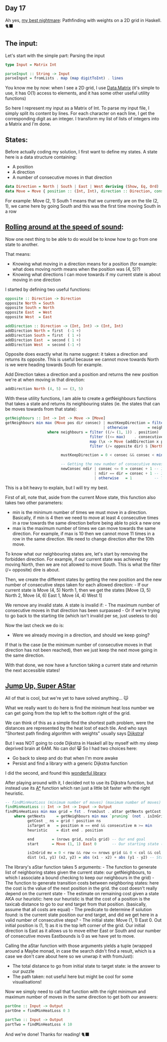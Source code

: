 ## Day 17

Ah yes, [my best nightmare](https://www.youtube.com/watch?v=SObWQRaltug): Pathfinding with weights on a 2D grid in Haskell. 🐈‍⬛

## The input:
Let's start with the simple part: Parsing the input

```hs
type Input = Matrix Int

parseInput :: String -> Input
parseInput = fromLists . map (map digitToInt) . lines
```

You know me by now: when I see a 2D grid, I use [Data.Matrix](https://hackage.haskell.org/package/matrix-0.3.6.1/docs/Data-Matrix.html) (it's simple to use, it has O(1) access to elements, and it has some other useful utility functions)

So here I represent my input as a Matrix of Int. To parse my input file, I simply split its content by lines. For each character on each line, I get the corresponding digit as an integer.
I transform my list of lists of integers into a Matrix and I'm done.

## States:

Before actually coding my solution, I first want to define my states. A state here is a data structure containing:
 - A position
 - A direction
 - A number of consecutive moves in that direction

```hs
data Direction = North | South | East | West deriving (Show, Eq, Ord)
data Move = Move { position :: (Int, Int), direction :: Direction, consecutive :: Int } deriving (Show, Eq, Ord)
```

For example: Move (2, 1) South 1 means that we currently are on the tile (2, 1), we came here by going South and this was the first time moving South in a row

## [Rolling around at the speed of sound](https://www.youtube.com/watch?v=qR6mTJRbcaE):

Now one next thing to be able to do would be to know how to go from one state to another.

That means:
 - Knowing what moving in a direction means for a position (for example: what does moving north means when the position was (4, 5)?)
 - Knowing what directions I can move towards if my current state is about moving in one direction

I started by defining two useful functions:
```hs
opposite :: Direction -> Direction
opposite North = South
opposite South = North
opposite East  = West
opposite West  = East

addDirection :: Direction -> (Int, Int) -> (Int, Int)
addDirection North = first  (-1 +)
addDirection South = first  ( 1 +)
addDirection East  = second ( 1 +)
addDirection West  = second (-1 +)
```

Opposite does exactly what its name suggest: it takes a direction and returns its opposite.
This is useful because we cannot move towards North is we were heading towards South for example.

Add Direction takes a direction and a position and returns the new position we're at when moving in that direction:
```hs
addDirection North (4, 5) == (3, 5)
```

With these utility functions, I am able to create a getNeighbours functions that takes a state and returns its neighbouring states (ie. the states that can be moves towards from that state):

```hs
getNeighbours :: Int -> Int -> Move -> [Move]
getNeighbours min max (Move pos dir consec) | mustKeepDirection = filter ((== dir) . direction) neighbours
                                            | otherwise         = neighbours
                   where neighbours = filter ((/= (1, 1)) . position)                       . -- Do not go back to the starting point, Ever. It is useless. Bad boy.
                                      filter ((<= max)    . consecutive)                    . -- Do not try moves that would imply moving too much in one direction
                                      map (\x -> Move (addDirection x pos) x (newConsec x)) . -- Get the move state (position, direction and number of consecutive moves)
                                      filter (/= opposite dir) $ [North, South, East, West]   -- Try moves in all possible directions, excepting reverse

                         mustKeepDirection = 0 < consec && consec < min                       -- If we already move once in a direction, but not the minimum number of times, then we need to keep going

                         -- Getting the new number of consecutive moves for a move in the new direction
                         newConsec ndir | consec <= 0 = consec + 1 -- If there was no move yet, then this move is the first move (useful for the starting case)
                                        | ndir == dir = consec + 1 -- If we're still going in the same direction, then this is the consec + 1 move
                                        | otherwise   = 1          -- This is the first move in that direction
```

This is a bit heavy to explain, but I will try my best.

First of all, note that, aside from the current Move state, this function also takes two other parameters:
 - min is the minimum number of times we must move in a direction. Basically, if min is 4 then we need to move at least 4 consecutive times in a row towards the same direction before being able to pick a new one
 - max is the maximum number of times we can move towards the same direction. For example, if max is 10 then we cannot move 11 times in a row in the same direction. We need to change direction after the 10th move.

To know what our neighbouring states are, let's start by removing the forbidden direction. For example, if our current state was achieved by moving North, then we are not allowed to move South. This is what the filter (/= opposite) dire is about.

Then, we create the different states by getting the new position and the new number of consecutive steps taken for each allowed direction:
    - If our current state is Move (4, 5) North 1, then we get the states [Move (3, 5) North 2, Move (4, 6) East 1, Move (4, 4) West 1]

We remove any invalid state. A state is invalid if:
    - The maximum number of consecutive moves in that direction has been surpassed
    - Or if we're trying to go back to the starting tile (which isn't invalid per se, just useless to do)

Now the last check we do is:
 - Were we already moving in a direction, and should we keep going?

If that is the case (ie the minimum number of consecutive moves in that direction has not been reached), then we just keep the next move going in the same direction.

With that done, we now have a function taking a current state and returnin the next accessible states!

## [Jump Up, Super AStar](https://www.youtube.com/watch?v=1bZtCt_Siro)

All of that is cool, but we're yet to have solved anything... 😽

What we really want to do here is find the minimum heat loss number we can get going from the top left to the bottom right of the grid.

We can think of this as a simple find the shortest path problem, were the distances are represented by the heat lost of each tile.
And who says "Shortest path finding algorithm with weights" usually says [Dijkstra](https://en.wikipedia.org/wiki/Dijkstra's_algorithm)!

But I was NOT going to code Dijkstra in Haskell all by myself with my sleep deprived brain at 6AM. No can do! 😸 So I had two choices here:
 - Go back to sleep and do that when I'm more awake
 - Persist and find a library with a generic Dijkstra function

I did the second, and found this [wonderful library](https://hackage.haskell.org/package/search-algorithms)

After playing around with it, I decided not to use its Dijkstra function, but instead use its [A\*](https://en.wikipedia.org/wiki/A*_search_algorithm) function which ran just a little bit faster with the right heuristic.

```hs
-- findMinHeatLoss (minimum number of moves) (maximum number of moves) (input grid) -> minimum heat loss
findMinHeatLoss :: Int -> Int -> Input -> Output
findMinHeatLoss min max grid = fst . fromJust . aStar getNexts getCost heuristic isTarget $ start
    where getNexts     = getNeighbours min max `pruning` (not . isInGrid) -- Get next possible states for a move state (ie. neighbours in grid that don't break the move rules)
          getCost _ ns = grid ! position ns                               -- Get the cost of moving to a neighbour     (ie. the value of the neighbour in the grid)
          isTarget m   = position m == end && consecutive m >= min        -- Is the current state our target state?    (ie. is it at the end of the grid, and did we fit the move rules to get there?)
          heuristic    = dist end . position                              -- Heuristic for aStar: The best path will be the shortest, weights not accounted.

          end        = (nrows grid, ncols grid) -- Our end goal
          start      = Move (1, 1) East 0       -- Our starting state (Tile (1, 1) with a random direction and 0 moves yet)

          isInGrid mv = 0 < row && row <= nrows grid && 0 < col && col <= ncols grid where (row, col) = position mv -- Is the Move state in the grid?
          dist (x1, y1) (x2, y2) = abs (x1 - x2) + abs (y1 - y2) -- Standard taxicab distance for heuristic
```

The library's aStar function takes 5 arguments:
    - The function to generate list of neighboring states given the current state: our getNeighbours, to which I associate a bound checking to keep our neighbours in the grid)
    - The function to generate transition costs between neighboring states: here the cost is the value of the next position in the grid. the cost doesn't really depend on the current state
    - The estimate on remaining cost given a state AKA our heuristic: here our heuristic is that the cost of a position is the taxicab distance to go to our end target from that position. (basically, assume that all costs are equal)
    - The predicate to determine if solution found: is the current state position our end target, and did we get here in a valid number of consecutive steps?
    - The initial state: Move (1, 1) East 0. Out initial position is (1, 1) as it is the top left corner of the grid. Our initial direction is East as it allows us to move either East or South and our number of consecutive moves Eastbounds is 0 as we have yet to move.

Calling the aStar function with those arguments yields a tuple (wrapped around a Maybe monad, in case the search didn't find a result, which is a case we don't care about here so we unwrap it with fromJust):
 - The total distance to go from initial state to target state: ie the answer to our puzzle
 - The path taken: not useful here but might be cool for some visualisations!

Now we simply need to call that function with the right minimum and maximum number of moves in the same direction to get both our answers:

```hs
partOne :: Input -> Output
partOne = findMinHeatLoss 0 3

partTwo :: Input -> Output
partTwo = findMinHeatLoss 4 10
```

And we're done! Thanks for reading! 🐈‍⬛
